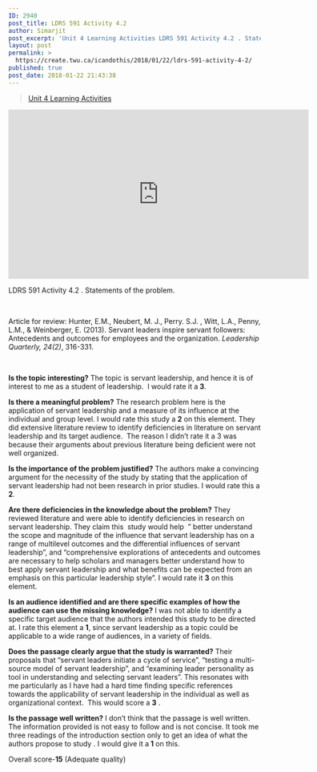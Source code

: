 ```yaml
---
ID: 2940
post_title: LDRS 591 Activity 4.2
author: Simarjit
post_excerpt: 'Unit 4 Learning Activities LDRS 591 Activity 4.2 . Statements of the problem. &nbsp; Article for review: Hunter, E.M., Neubert, M. J., Perry. S.J. , Witt, L.A., Penny, L.M., &amp; Weinberger, E. (2013). Servant leaders inspire servant followers: Antecedents and outcomes for employees and the organization. Leadership Quarterly, 24(2), 316-331. &nbsp; Is the topic interesting? [&hellip;]'
layout: post
permalink: >
  https://create.twu.ca/icandothis/2018/01/22/ldrs-591-activity-4-2/
published: true
post_date: 2018-01-22 21:43:38
---
```

<blockquote class="wp-embedded-content" data-secret="nnBODM981C"><a href="https://create.twu.ca/ldrs591-sp18/unit-4-learning-activities/">Unit 4 Learning Activities</a></p></blockquote>



<iframe class="wp-embedded-content" sandbox="allow-scripts" security="restricted" src="https://create.twu.ca/ldrs591-sp18/unit-4-learning-activities/embed/#?secret=nnBODM981C" data-secret="nnBODM981C" width="600" height="338" title="&#8220;Unit 4 Learning Activities&#8221; &#8212; Leadership 591: Scholarly Inquiry" frameborder="0" marginwidth="0" marginheight="0" scrolling="no"></iframe>

LDRS 591 Activity 4.2 . Statements of the problem.

&nbsp;

Article for review: Hunter, E.M., Neubert, M. J., Perry. S.J. , Witt, L.A., Penny, L.M., &amp; Weinberger, E. (2013). Servant leaders inspire servant followers: Antecedents and outcomes for employees and the organization. <em>Leadership Quarterly, 24(2)</em>, 316-331.

&nbsp;

<strong>Is the topic interesting?</strong> The topic is servant leadership, and hence it is of interest to me as a student of leadership.  I would rate it a<strong> 3</strong>.

<strong>Is there a meaningful problem?</strong> The research problem here is the application of servant leadership and a measure of its influence at the individual and group level. I would rate this study a <strong>2</strong> on this element. They did extensive literature review to identify deficiencies in literature on servant leadership and its target audience.  The reason I didn&#8217;t rate it a 3 was because their arguments about previous literature being deficient were not well organized.

<strong>Is the importance of the problem justified?</strong> The authors make a convincing argument for the necessity of the study by stating that the application of servant leadership had not been research in prior studies. I would rate this a <strong>2</strong>.

<strong>Are there deficiencies in the knowledge about the problem?</strong> They reviewed literature and were able to identify deficiencies in research on servant leadership. They claim this  study would help  &#8221; better understand the scope and magnitude of the influence that servant leadership has on a range of multilevel outcomes and the differential influences of servant leadership&#8221;, and &#8220;comprehensive explorations of antecedents and outcomes are necessary to help scholars and managers better understand how to best apply servant leadership and what benefits can be expected from an emphasis on this particular leadership style&#8221;. I would rate it <strong>3</strong> on this element.

<strong>Is an audience identified and are there specific examples of how the audience can use the missing knowledge?</strong> I was not able to identify a specific target audience that the authors intended this study to be directed at. I rate this element a <strong>1</strong>, since servant leadership as a topic could be applicable to a wide range of audiences, in a variety of fields.

<strong>Does the passage clearly argue that the study is warranted?</strong> Their proposals that &#8220;servant leaders initiate a cycle of service&#8221;, &#8220;testing a multi-source model of servant leadership&#8221;, and &#8220;examining leader personality as tool in understanding and selecting servant leaders&#8221;. This resonates with me particularly as I have had a hard time finding specific references towards the applicability of servant leadership in the individual as well as organizational context.  This would score a <strong>3</strong> .

<strong>Is the passage well written?</strong> I don&#8217;t think that the passage is well written. The information provided is not easy to follow and is not concise. It took me three readings of the introduction section only to get an idea of what the authors propose to study . I would give it a<strong> 1</strong> on this.

Overall score-<strong>15</strong> (Adequate quality)

&nbsp;